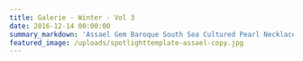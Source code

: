 ```yaml
---
title: Galerie - Winter - Vol 3
date: 2016-12-14 00:00:00
summary_markdown: 'Assael Gem Baroque South Sea Cultured Pearl Necklace featured in the Winter Issue of Galerie.&nbsp;'
featured_image: /uploads/spotlighttemplate-assael-copy.jpg
---
```

